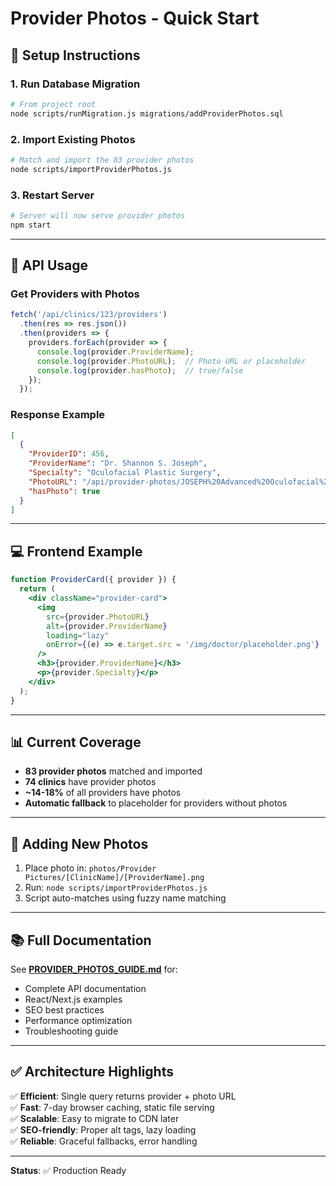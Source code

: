 # Provider Photos - Quick Start

## 🚀 Setup Instructions

### 1. Run Database Migration
```bash
# From project root
node scripts/runMigration.js migrations/addProviderPhotos.sql
```

### 2. Import Existing Photos
```bash
# Match and import the 83 provider photos
node scripts/importProviderPhotos.js
```

### 3. Restart Server
```bash
# Server will now serve provider photos
npm start
```

---

## 📡 API Usage

### Get Providers with Photos
```javascript
fetch('/api/clinics/123/providers')
  .then(res => res.json())
  .then(providers => {
    providers.forEach(provider => {
      console.log(provider.ProviderName);
      console.log(provider.PhotoURL);  // Photo URL or placeholder
      console.log(provider.hasPhoto);  // true/false
    });
  });
```

### Response Example
```json
[
  {
    "ProviderID": 456,
    "ProviderName": "Dr. Shannon S. Joseph",
    "Specialty": "Oculofacial Plastic Surgery",
    "PhotoURL": "/api/provider-photos/JOSEPH%20Advanced%20Oculofacial%20Plastic%20Surgery/Dr.Shannon%20S.Joseph.png",
    "hasPhoto": true
  }
]
```

---

## 💻 Frontend Example

```jsx
function ProviderCard({ provider }) {
  return (
    <div className="provider-card">
      <img
        src={provider.PhotoURL}
        alt={provider.ProviderName}
        loading="lazy"
        onError={(e) => e.target.src = '/img/doctor/placeholder.png'}
      />
      <h3>{provider.ProviderName}</h3>
      <p>{provider.Specialty}</p>
    </div>
  );
}
```

---

## 📊 Current Coverage

- **83 provider photos** matched and imported
- **74 clinics** have provider photos
- **~14-18%** of all providers have photos
- **Automatic fallback** to placeholder for providers without photos

---

## 🔧 Adding New Photos

1. Place photo in: `photos/Provider Pictures/[ClinicName]/[ProviderName].png`
2. Run: `node scripts/importProviderPhotos.js`
3. Script auto-matches using fuzzy name matching

---

## 📚 Full Documentation

See **[PROVIDER_PHOTOS_GUIDE.md](./PROVIDER_PHOTOS_GUIDE.md)** for:
- Complete API documentation
- React/Next.js examples
- SEO best practices
- Performance optimization
- Troubleshooting guide

---

## ✅ Architecture Highlights

✅ **Efficient**: Single query returns provider + photo URL  
✅ **Fast**: 7-day browser caching, static file serving  
✅ **Scalable**: Easy to migrate to CDN later  
✅ **SEO-friendly**: Proper alt tags, lazy loading  
✅ **Reliable**: Graceful fallbacks, error handling

---

**Status**: ✅ Production Ready

